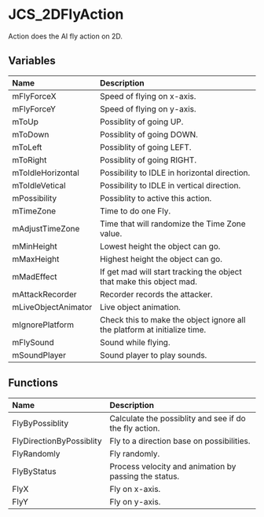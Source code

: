 # JCS_2DFlyAction

Action does the AI fly action on 2D.

## Variables

| Name                | Description                                                               |
|:--------------------|:--------------------------------------------------------------------------|
| mFlyForceX          | Speed of flying on x-axis.                                                |
| mFlyForceY          | Speed of flying on y-axis.                                                |
| mToUp               | Possiblity of going UP.                                                   |
| mToDown             | Possiblity of going DOWN.                                                 |
| mToLeft             | Possiblity of going LEFT.                                                 |
| mToRight            | Possiblity of going RIGHT.                                                |
| mToIdleHorizontal   | Possibility to IDLE in horizontal direction.                              |
| mToIdleVetical      | Possibility to IDLE in vertical direction.                                |
| mPossibility        | Possiblity to active this action.                                         |
| mTimeZone           | Time to do one Fly.                                                       |
| mAdjustTimeZone     | Time that will randomize the Time Zone value.                             |
| mMinHeight          | Lowest height the object can go.                                          |
| mMaxHeight          | Highest height the object can go.                                         |
| mMadEffect          | If get mad will start tracking the object that make this object mad.      |
| mAttackRecorder     | Recorder records the attacker.                                            |
| mLiveObjectAnimator | Live object animation.                                                    |
| mIgnorePlatform     | Check this to make the object ignore all the platform at initialize time. |
| mFlySound           | Sound while flying.                                                       |
| mSoundPlayer        | Sound player to play sounds.                                              |

## Functions

| Name                     | Description                                            |
|:-------------------------|:-------------------------------------------------------|
| FlyByPossiblity          | Calculate the possiblity and see if do the fly action. |
| FlyDirectionByPossiblity | Fly to a direction base on possibilities.              |
| FlyRandomly              | Fly randomly.                                          |
| FlyByStatus              | Process velocity and animation by passing the status.  |
| FlyX                     | Fly on x-axis.                                         |
| FlyY                     | Fly on y-axis.                                         |
